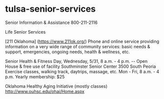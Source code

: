 # tulsa-senior-services

Senior Information & Assistance
800-211-2116

Life Senior Services

[211 Oklahoma] (https://www.211ok.org/)
Phone and online service providing information on a very wide range of community services: basic needs & support, emergencies, ongoing needs, health & wellness, etc.

Senior Health & Fitness Day, Wednesday, 5/31, 8 a.m. - 4 p.m. -- Open House & free use of facility
Southminster Senior Center 
3500 South Peoria 
Exercise classes, walking track, daytrips, massage, etc. 
Mon - Fri, 8 a.m. - 4 p.m.
Yearly membership: $25

Oklahoma Healthy Aging Initiative (mostly classes) 
http://www.ouhsc.edu/ohai/Home.aspx

